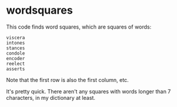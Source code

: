 # wordsquares

This code finds word squares, which are squares of words:

    viscera
    intones
    stances
    condole
    encoder
    reelect
    asserts

Note that the first row is also the first column, etc.

It's pretty quick.  There aren't any squares with words longer than 7
characters, in my dictionary at least.
